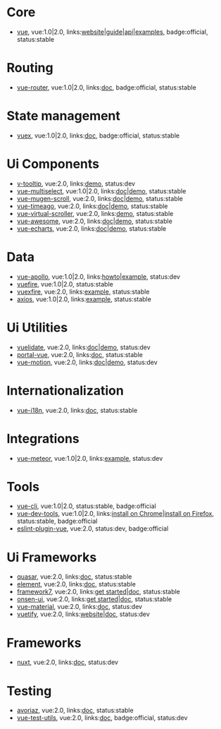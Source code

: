 # Core

- [vue](https://github.com/vuejs/vue), vue:1.0|2.0, links:[website](https://vuejs.org/)|[guide](https://vuejs.org/v2/guide/)|[api](https://vuejs.org/v2/api/)|[examples](https://vuejs.org/v2/examples/), badge:official, status:stable

# Routing

- [vue-router](https://github.com/vuejs/vue-router), vue:1.0|2.0, links:[doc](https://github.com/vuejs/vue-router), badge:official, status:stable

# State management

- [vuex](https://github.com/vuejs/vuex/), vue:1.0|2.0, links:[doc](http://vuex.vuejs.org/), badge:official, status:stable

# Ui Components

- [v-tooltip](https://github.com/Akryum/vue-tooltip), vue:2.0, links:[demo](https://akryum.github.io/v-tooltip/), status:dev
- [vue-multiselect](https://github.com/monterail/vue-multiselect), vue:1.0|2.0, links:[doc](http://monterail.github.io/vue-multiselect/#sub-getting-started)|[demo](http://monterail.github.io/vue-multiselect/), status:stable
- [vue-mugen-scroll](https://github.com/egoist/vue-mugen-scroll), vue:2.0, links:[doc](https://github.com/egoist/vue-mugen-scroll)|[demo](https://egoist.moe/vue-mugen-scroll/), status:stable
- [vue-timeago](https://github.com/egoist/vue-timeago), vue:2.0, links:[doc](https://github.com/egoist/vue-timeago)|[demo](https://egoist.moe/vue-timeago/), status:stable
- [vue-virtual-scroller](https://github.com/Akryum/vue-virtual-scroller), vue:2.0, links:[demo](https://akryum.github.io/vue-virtual-scroller/), status:stable
- [vue-awesome](https://github.com/Justineo/vue-awesome), vue:2.0, links:[doc](https://github.com/Justineo/vue-awesome)|[demo](https://justineo.github.io/vue-awesome/demo/), status:stable
- [vue-echarts](https://github.com/Justineo/vue-echarts), vue:2.0, links:[doc](https://github.com/Justineo/vue-echarts)|[demo](https://justineo.github.io/vue-echarts/demo/), status:stable

# Data

- [vue-apollo](https://github.com/Akryum/vue-apollo/), vue:1.0|2.0, links:[howto](https://dev-blog.apollodata.com/use-apollo-in-your-vuejs-app-89812429d8b2#.jg2dyy30l)|[example](https://github.com/Akryum/frontpage-vue-app), status:dev
- [vuefire](https://github.com/vuejs/vuefire), vue:1.0|2.0, status:stable
- [vuexfire](https://github.com/posva/vuexfire), vue:2.0, links:[example](https://jsfiddle.net/posva/6w3ks04x/), status:stable
- [axios](https://github.com/mzabriskie/axios), vue:1.0|2.0, links:[example](https://vuejs.org/v2/guide/computed.html#Watchers), status:stable

# Ui Utilities

- [vuelidate](https://github.com/monterail/vuelidate), vue:2.0, links:[doc](https://monterail.github.io/vuelidate/#getting-started)|[demo](https://monterail.github.io/vuelidate/?ref=multiselect), status:dev
- [portal-vue](https://github.com/linusborg/portal-vue), vue:2.0, links:[doc](https://linusborg.github.io/portal-vue/#/getting-started), status:stable
- [vue-motion](https://github.com/posva/vue-motion), vue:2.0, links:[doc](https://posva.net/vue-motion/#/home)|[demo](https://posva.net/vue-motion), status:dev

# Internationalization

- [vue-i18n](https://github.com/kazupon/vue-i18n), vue:2.0, links:[doc](https://kazupon.github.io/vue-i18n/), status:stable

# Integrations

- [vue-meteor](https://github.com/Akryum/vue-meteor), vue:1.0|2.0, links:[example](https://github.com/Akryum/vue-meteor-demo), status:dev

# Tools

- [vue-cli](https://github.com/vuejs/vue-cli), vue:1.0|2.0, status:stable, badge:official
- [vue-dev-tools](https://github.com/vuejs/vue-devtools), vue:1.0|2.0, links:[install on Chrome](https://chrome.google.com/webstore/detail/vuejs-devtools/nhdogjmejiglipccpnnnanhbledajbpd)|[install on Firefox](https://addons.mozilla.org/en-US/firefox/addon/vue-js-devtools/), status:stable, badge:official
- [eslint-plugin-vue](https://github.com/vuejs/eslint-plugin-vue), vue:2.0, status:dev, badge:official

# Ui Frameworks

- [quasar](https://github.com/quasarframework/quasar), vue:2.0, links:[doc](http://quasar-framework.org/guide/), status:stable
- [element](https://github.com/ElemeFE/element), vue:2.0, links:[doc](http://element.eleme.io/#/en-US), status:stable
- [framework7](https://github.com/nolimits4web/Framework7), vue:2.0, links:[get started](http://framework7.io/get-started/)|[doc](http://framework7.io/docs/), status:stable
- [onsen-ui](https://github.com/OnsenUI/OnsenUI), vue:2.0, links:[get started](https://onsen.io/v2/guide/vue/)|[doc](https://onsen.io/v2/api/vue/), status:stable
- [vue-material](https://github.com/vuematerial/vue-material), vue:2.0, links:[doc](http://vuematerial.io/), status:dev
- [vuetify](https://github.com/vuetifyjs/vuetify), vue:2.0, links:[website](https://vuetifyjs.com/)|[doc](https://vuetifyjs.com/vuetify/quick-start), status:dev

# Frameworks

- [nuxt](https://github.com/nuxt/nuxt.js), vue:2.0, links:[doc](https://nuxtjs.org/), status:dev

# Testing

- [avoriaz](https://github.com/eddyerburgh/avoriaz), vue:2.0, links:[doc](https://eddyerburgh.gitbooks.io/avoriaz/content/), status:stable
- [vue-test-utils](https://github.com/vuejs/vue-test-utils), vue:2.0, links:[doc](https://vue-test-utils.vuejs.org/), badge:official, status:dev
